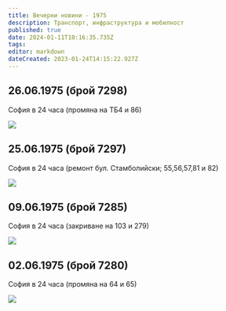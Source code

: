 ```yaml
---
title: Вечерни новини - 1975
description: Транспорт, инфраструктура и мобилност
published: true
date: 2024-01-11T10:16:35.735Z
tags: 
editor: markdown
dateCreated: 2023-01-24T14:15:22.927Z
---
```


## 26.06.1975 (брой 7298)
София в 24 часа (промяна на ТБ4 и 86)


<img src="https://lh3.google.com/u/0/d/1QAtXa4SeYw9pVvV6iaHRz8JaqI5aqN3C">

## 25.06.1975 (брой 7297)
София в 24 часа (ремонт бул. Стамболийски; 55,56,57,81 и 82)

<img src="https://lh3.google.com/u/0/d/1bUjMbv9PB3ITUiVJvCJH4Qit6BgcV4gQ">


## 09.06.1975 (брой 7285)
София в 24 часа (закриване на 103 и 279)

<img src="https://lh3.google.com/u/0/d/1fJ5OqISDEQaOEH4a1XVrq3Fdt_MkAV3G">

## 02.06.1975 (брой 7280)
София в 24 часа (промяна на 64 и 65)


<img src="https://lh3.google.com/u/0/d/116nkGyDT_df_p0CRjg4v9iEBCoNIm5zn">
